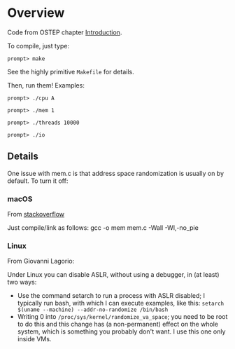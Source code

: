 # Overview

Code from OSTEP chapter [Introduction](http://pages.cs.wisc.edu/~remzi/OSTEP/intro.pdf).

To compile, just type:
```
prompt> make
```

See the highly primitive `Makefile` for details.

Then, run them! Examples:

```
prompt> ./cpu A
```

```
prompt> ./mem 1
```

```
prompt> ./threads 10000
```

```
prompt> ./io
```


## Details

One issue with mem.c is that address space randomization is usually on by
default. To turn it off:

### macOS
From [stackoverflow](http://stackoverflow.com/questions/23897963/documented-way-to-disable-aslr-on-os-x)

Just compile/link as follows:
    gcc -o mem mem.c -Wall -Wl,-no_pie

### Linux

From Giovanni Lagorio:

Under Linux you can disable ASLR, without using a debugger, in (at least)  two ways:
* Use the command setarch to run a process with ASLR disabled; I typically run
  bash, with which I can execute examples, like this:
  `setarch $(uname --machine) --addr-no-randomize /bin/bash`
* Writing 0 into `/proc/sys/kernel/randomize_va_space`; you need to be
  root to do this and this change has (a non-permanent) effect on the
  whole system, which is something you probably don't want. I use this
  one only inside VMs.
